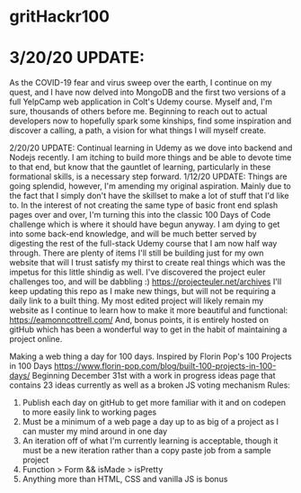 # gritHackr100

# 3/20/20 UPDATE:
As the COVID-19 fear and virus sweep over the earth, I continue on my quest, and I have now delved into MongoDB and the first two versions of a full YelpCamp web application in Colt's Udemy course. Myself and, I'm sure, thousands of others before me. Beginning to reach out to actual developers now to hopefully spark some kinships, find some inspiration and discover a calling, a path, a vision for what things I will myself create.

2/20/20 UPDATE:
Continual learning in Udemy as we dove into backend and Nodejs recently. I am itching to build more things and be able to devote time to that end, but know that the gauntlet of learning, particularly in these formational skills, is a necessary step forward. 
1/12/20 UPDATE:
Things are going splendid, however, I'm amending my original aspiration. Mainly due to the fact that I simply don't have the skillset to make a lot of stuff that I'd like to. In the interest of not creating the same type of basic front end splash pages over and over, I'm turning this into the classic 100 Days of Code challenge which is where it should have begun anyway. I am dying to get into some back-end knowledge, and will be much better served by digesting the rest of the full-stack Udemy course that I am now half way through. There are plenty of items I'll still be building just for my own website that will I trust satisfy my thirst to create real things which was the impetus for this little shindig as well.
I've discovered the project euler challenges too, and will be dabbling :) https://projecteuler.net/archives
I'll keep updating this repo as I make new things, but will not be requiring a daily link to a built thing.
My most edited project will likely remain my website as I continue to learn how to make it more beautiful and functional: https://eamonncottrell.com/ And, bonus points, it is entirely hosted on gitHub which has been a wonderful way to get in the habit of maintaining a project online.

Making a web thing a day for 100 days. 
Inspired by Florin Pop's 100 Projects in 100 Days https://www.florin-pop.com/blog/built-100-projects-in-100-days/
Beginning December 31st with a work in progress ideas page that contains 23 ideas currently as well as a broken JS voting mechanism
Rules:
1) Publish each day on gitHub to get more familiar with it and on codepen to more easily link to working pages
2) Must be a minimum of a web page a day up to as big of a project as I can muster my mind around in one day
3) An iteration off of what I'm currently learning is acceptable, though it must be a new iteration rather than a copy paste job from a sample project 
4) Function > Form && isMade > isPretty
5) Anything more than HTML, CSS and vanilla JS is bonus 
